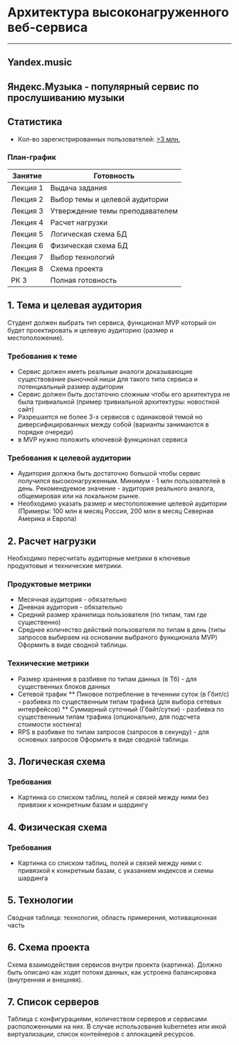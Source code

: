 # Архитектура высоконагруженного веб-сервиса
----------------
## Yandex.music
Яндекс.Музыка - популярный сервис по прослушиванию музыки
----------------
## Статистика
* Кол-во зарегистрированных пользователей: [>3 млн.](https://vc.ru/media/96460-chislo-podpischikov-yandeks-muzyki-vyroslo-v-tri-raza-za-poltora-goda-i-dostiglo-3-mln)

### План-график
Занятие  | Готовность
---------| --------------------------------
Лекция 1 | Выдача задания
Лекция 2 | Выбор темы и целевой аудитории
Лекция 3 | Утверждение темы преподавателем
Лекция 4 | Расчет нагрузки
Лекция 5 | Логическая схема БД
Лекция 6 | Физическая схема БД
Лекция 7 | Выбор технологий
Лекция 8 | Схема проекта
РК 3     | Полная готовность
## 1. Тема и целевая аудитория
Студент должен выбрать тип сервиса, функционал MVP который он будет проектировать и целевую аудиторию (размер и местоположение).
### Требования к теме
* Сервис должен иметь реальные аналоги доказывающие существование рыночной ниши для такого типа сервиса и потенциальный размер аудитории
* Сервис должен быть достаточно сложным чтобы его архитектура не была тривиальной (пример тривиальной архитектуры: новостной сайт)
* Разрешается не более 3-х сервисов с одинаковой темой но диверсифицированных между собой (варианты занимаются в порядке очереди)
* в MVP нужно положить ключевой функционал сервиса
### Требования к целевой аудитории
* Аудитория должна быть достаточно большой чтобы сервис получился высоконагруженным. Минимум - 1 млн пользователей в день. Рекомендуемое значение - аудитория реального аналога, общемировая или на локальном рынке.
* Необходимо указать размер и местоположение целевой аудитории (Примеры: 100 млн в месяц Россия, 200 млн в месяц Северная Америка и Европа)
## 2. Расчет нагрузки
Необходимо пересчитать аудиторные метрики в ключевые продуктовые и технические метрики.
### Продуктовые метрики
* Месячная аудитория - обязательно
* Дневная аудитория - обязательно
* Средний размер хранилища пользователя (по типам, там где существенно)
* Среднее количество действий пользователя по типам в день (типы запросов выбираем на основании выбраного функционала MVP)
Оформить в виде сводной таблицы.
### Технические метрики
* Размер хранения в разбивке по типам данных (в Тб) - для существенных блоков данных
* Сетевой трафик
** Пиковое потребление в теченнии суток (в Гбит/с) - разбивка по существенным типам трафика (для выбора сетевых интерфейсов)
** Суммарный суточный (Гбайт/сутки) - разбивка по существенным типам трафика (опционально, для подсчета стоимости хостинга)
* RPS в разбивке по типам запросов (запросов в секунду) - для основных запросов
Оформить в виде сводной таблицы.
## 3. Логическая схема
### Требования
* Картинка со списком таблиц, полей и связей между ними без привязки к конкретным базам и шардингу
## 4. Физическая схема
### Требования
* Картинка со списком таблиц, полей и связей между ними с привязкой к конкретным базам, с указанием индексов и схемы шардинга
## 5. Технологии
Сводная таблица: технология, область примерения, мотивационная часть
## 6. Схема проекта
Схема взаимодействия сервисов внутри проекта (картинка). Должно быть описано как ходят потоки данных, как устроена балансировка (внутренняя и внешняя).
## 7. Список серверов
Таблица с конфигурациями, количеством серверов и сервисами расположенными на них. В случае использования kubernetes или иной виртуализации, список контейнеров с аллокацией ресурсов.
